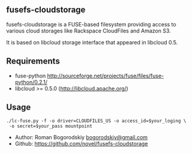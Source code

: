 fusefs-cloudstorage
-------------------
fusefs-cloudstorage is a FUSE-based filesystem providing
access to various cloud storages like Rackspace CloudFiles
and Amazon S3.

It is based on libcloud storage interface that appeared in
libcloud 0.5.

Requirements
------------
* fuse-python http://sourceforge.net/projects/fuse/files/fuse-python/0.2.1/
* libcloud >= 0.5.0 (http://libcloud.apache.org/)

Usage
-----

    ./lc-fuse.py -f -o driver=CLOUDFILES_US -o access_id=$your_loging \
     -o secret=$your_pass mountpoint

* Author: Roman Bogorodskiy <bogorodskiy@gmail.com>
* Github: https://github.com/novel/fusefs-cloudstorage
